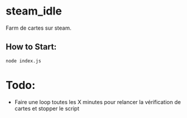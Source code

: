 # steam_idle
Farm de cartes sur steam.

## How to Start:

```bash
node index.js
```

# Todo:

- Faire une loop toutes les X minutes pour relancer la vérification de cartes et stopper le script
